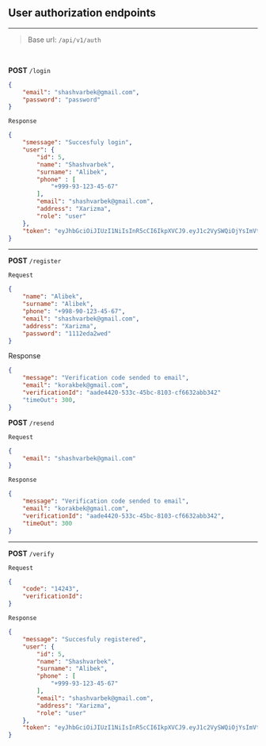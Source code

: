 

## User authorization endpoints


---

> Base url: `/api/v1/auth`

<br>

**POST** `/login`

```json
{
    "email": "shashvarbek@gmail.com",
    "password": "password"
}
```

`Response`

```json
{
    "smessage": "Succesfuly login",
    "user": {
        "id": 5,
        "name": "Shashvarbek",
        "surname": "Alibek",
        "phone" : [
            "+999-93-123-45-67"
        ],
        "email": "shashvarbek@gmail.com",
        "address": "Xarizma",
        "role": "user"
    },
    "token": "eyJhbGciOiJIUzI1NiIsInR5cCI6IkpXVCJ9.eyJ1c2VySWQiOjYsImVtYWlsIjoiM0BnbWFpbC5jb20iLCJh"
}
```

---

**POST** `/register`

`Request`

```json
{
    "name": "Alibek",
    "surname": "Alibek",
    "phone": "+998-90-123-45-67",
    "email": "shashvarbek@gmail.com",
    "address": "Xarizma",
    "password": "1112eda2wed"
}
```

Response

```json
{
    "message": "Verification code sended to email",
    "email": "korakbek@gmail.com",
    "verificationId": "aade4420-533c-45bc-8103-cf6632abb342"
    "timeOut": 300, 
}
```

**POST** `/resend`

`Request`

```json
{
    "email": "shashvarbek@gmail.com"
}
```

`Response`

```json
{
    "message": "Verification code sended to email",
    "email": "korakbek@gmail.com",
    "verificationId": "aade4420-533c-45bc-8103-cf6632abb342",
    "timeOut": 300
}
```

---

**POST** `/verify`

`Request`

```json
{
    "code": "14243",
    "verificationId": 
}
```

`Response`

```json
{
    "message": "Succesfuly registered",
    "user": {
        "id": 5,
        "name": "Shashvarbek",
        "surname": "Alibek",
        "phone" : [
            "+999-93-123-45-67"
        ],
        "email": "shashvarbek@gmail.com",
        "address": "Xarizma",
        "role": "user"
    },
    "token": "eyJhbGciOiJIUzI1NiIsInR5cCI6IkpXVCJ9.eyJ1c2VySWQiOjYsImVtYWlsIjoiM0BnbWFpbC5jb20iLCJh"
}
```